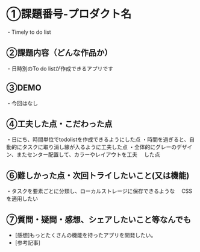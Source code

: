 # ①課題番号-プロダクト名

・Timely to do list

## ②課題内容（どんな作品か）

・日時別のTo do listが作成できるアプリです　

## ③DEMO

・今回はなし

## ④工夫した点・こだわった点

・日にち、時間単位でtodolistを作成できるようにした点
・時間を過ぎると、自動的にタスクに取り消し線が入るように工夫した点
・全体的にグレーのデザイン、またセンター配置して、カラーやレイアウトを工夫
　した点

## ⑥難しかった点・次回トライしたいこと(又は機能)

・タスクを要素ごとに分類し、ローカルストレージに保存できるような
　CSSを適用したい

## ⑦質問・疑問・感想、シェアしたいこと等なんでも

- [感想]もっとたくさんの機能を持ったアプリを開発したい。
- [参考記事]

